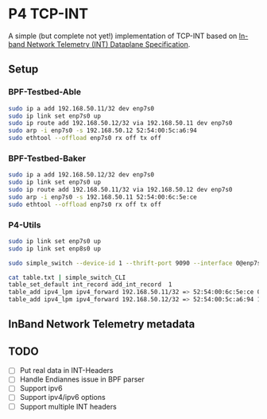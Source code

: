 # P4 TCP-INT
A simple (but complete not yet!) implementation of TCP-INT based on [In-band Network Telemetry (INT) Dataplane Specification](https://p4.org/p4-spec/docs/INT_v2_1.pdf). 

## Setup
### BPF-Testbed-Able
```bash
sudo ip a add 192.168.50.11/32 dev enp7s0
sudo ip link set enp7s0 up
sudo ip route add 192.168.50.12/32 via 192.168.50.11 dev enp7s0
sudo arp -i enp7s0 -s 192.168.50.12 52:54:00:5c:a6:94
sudo ethtool --offload enp7s0 rx off tx off
```
### BPF-Testbed-Baker
```bash
sudo ip a add 192.168.50.12/32 dev enp7s0
sudo ip link set enp7s0 up
sudo ip route add 192.168.50.11/32 via 192.168.50.12 dev enp7s0
sudo arp -i enp7s0 -s 192.168.50.11 52:54:00:6c:5e:ce
sudo ethtool --offload enp7s0 rx off tx off
```
### P4-Utils
```bash
sudo ip link set enp7s0 up
sudo ip link set enp8s0 up
```
```bash
sudo simple_switch --device-id 1 --thrift-port 9090 --interface 0@enp7s0 --interface 1@enp8s0   /sdf/int/int.json
```
```bash
cat table.txt | simple_switch_CLI
table_set_default int_record add_int_record  1
table_add ipv4_lpm ipv4_forward 192.168.50.11/32 => 52:54:00:6c:5e:ce 0
table_add ipv4_lpm ipv4_forward 192.168.50.12/32 => 52:54:00:5c:a6:94 1
```


## InBand Network Telemetry metadata

## TODO
- [ ] Put real data in INT-Headers
- [ ] Handle Endiannes issue in BPF parser
- [ ] Support ipv6
- [ ] Support ipv4/ipv6 options
- [ ] Support multiple INT headers
